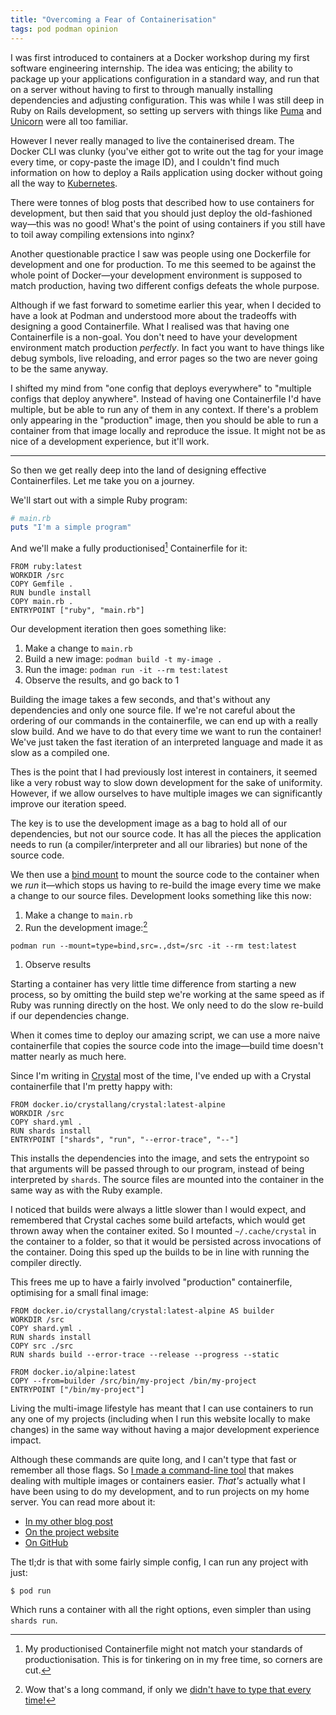 ```yaml
---
title: "Overcoming a Fear of Containerisation"
tags: pod podman opinion
---
```


I was first introduced to containers at a Docker workshop during my first software engineering internship. The idea was enticing; the ability to package up your applications configuration in a standard way, and run that on a server without having to first to through manually installing dependencies and adjusting configuration. This was while I was still deep in Ruby on Rails development, so setting up servers with things like [Puma](https://puma.io) and [Unicorn](https://en.wikipedia.org/wiki/Unicorn_(web_server)) were all too familiar.

However I never really managed to live the containerised dream. The Docker CLI was clunky (you've either got to write out the tag for your image every time, or copy-paste the image ID), and I couldn't find much information on how to deploy a Rails application using docker without going all the way to [Kubernetes](https://kubernetes.io).

There were tonnes of blog posts that described how to use containers for development, but then said that you should just deploy the old-fashioned way—this was no good! What's the point of using containers if you still have to toil away compiling extensions into nginx?

Another questionable practice I saw was people using one Dockerfile for development and one for production. To me this seemed to be against the whole point of Docker—your development environment is supposed to match production, having two different configs defeats the whole purpose.

Although if we fast forward to sometime earlier this year, when I decided to have a look at Podman and understood more about the tradeoffs with designing a good Containerfile. What I realised was that having one Containerfile is a non-goal. You don't need to have your development environment match production _perfectly_. In fact you want to have things like debug symbols, live reloading, and error pages so the two are never going to be the same anyway.

I shifted my mind from "one config that deploys everywhere" to "multiple configs that deploy anywhere". Instead of having one Containerfile I'd have multiple, but be able to run any of them in any context. If there's a problem only appearing in the "production" image, then you should be able to run a container from that image locally and reproduce the issue. It might not be as nice of a development experience, but it'll work.

---

So then we get really deep into the land of designing effective Containerfiles. Let me take you on a journey.

We'll start out with a simple Ruby program:

```ruby
# main.rb
puts "I'm a simple program"
```

And we'll make a fully productionised[^not-production] Containerfile for it:

[^not-production]: My productionised Containerfile might not match your standards of productionisation. This is for tinkering on in my free time, so corners are cut.

```docker
FROM ruby:latest
WORKDIR /src
COPY Gemfile .
RUN bundle install
COPY main.rb .
ENTRYPOINT ["ruby", "main.rb"]
```

Our development iteration then goes something like:

1. Make a change to `main.rb`
1. Build a new image: `podman build -t my-image .`
1. Run the image: `podman run -it --rm test:latest`
1. Observe the results, and go back to 1

Building the image takes a few seconds, and that's without any dependencies and only one source file. If we're not careful about the ordering of our commands in the containerfile, we can end up with a really slow build. And we have to do that every time we want to run the container! We've just taken the fast iteration of an interpreted language and made it as slow as a compiled one.

Thes is the point that I had previously lost interest in containers, it seemed like a very robust way to slow down development for the sake of uniformity. However, if we allow ourselves to have multiple images we can significantly improve our iteration speed.

The key is to use the development image as a bag to hold all of our dependencies, but not our source code. It has all the pieces the application needs to run (a compiler/interpreter and all our libraries) but none of the source code.

We then use a [bind mount](https://docs.podman.io/en/latest/markdown/podman-run.1.html#mount-type-type-type-specific-option) to mount the source code to the container when we _run_ it—which stops us having to re-build the image every time we make a change to our source files. Development looks something like this now:

1. Make a change to `main.rb`
1. Run the development image:[^long-command]
```shell
podman run --mount=type=bind,src=.,dst=/src -it --rm test:latest
```
1. Observe results

[^long-command]: Wow that's a long command, if only we [didn't have to type that every time!](/2023/06/08/pod-the-container-manager/)

Starting a container has very little time difference from starting a new process, so by omitting the build step we're working at the same speed as if Ruby was running directly on the host. We only need to do the slow re-build if our dependencies change.

When it comes time to deploy our amazing script, we can use a more naive containerfile that copies the source code into the image—build time doesn't matter nearly as much here.

Since I'm writing in [Crystal](https://crystal-lang.org) most of the time, I've ended up with a Crystal containerfile that I'm pretty happy with:

```docker
FROM docker.io/crystallang/crystal:latest-alpine
WORKDIR /src
COPY shard.yml .
RUN shards install
ENTRYPOINT ["shards", "run", "--error-trace", "--"]
```

This installs the dependencies into the image, and sets the entrypoint so that arguments will be passed through to our program, instead of being interpreted by `shards`. The source files are mounted into the container in the same way as with the Ruby example.

I noticed that builds were always a little slower than I would expect, and remembered that Crystal caches some build artefacts, which would get thrown away when the container exited. So I mounted `~/.cache/crystal` in the container to a folder, so that it would be persisted across invocations of the container. Doing this sped up the builds to be in line with running the compiler directly.

This frees me up to have a fairly involved "production" containerfile, optimising for a small final image:

```docker
FROM docker.io/crystallang/crystal:latest-alpine AS builder
WORKDIR /src
COPY shard.yml .
RUN shards install
COPY src ./src
RUN shards build --error-trace --release --progress --static

FROM docker.io/alpine:latest
COPY --from=builder /src/bin/my-project /bin/my-project
ENTRYPOINT ["/bin/my-project"]
```

Living the multi-image lifestyle has meant that I can use containers to run any one of my projects (including when I run this website locally to make changes) in the same way without having a major development experience impact.

Although these commands are quite long, and I can't type that fast or remember all those flags. So [I made a command-line tool](https://pod.willhbr.net) that makes dealing with multiple images or containers easier. _That's_ actually what I have been using to do my development, and to run projects on my home server. You can read more about it:

- [In my other blog post](/2023/06/08/pod-the-container-manager/)
- [On the project website](https://pod.willhbr.net)
- [On GitHub](https://github.com/willhbr/pod)

The tl;dr is that with some fairly simple config, I can run any project with just:

```shell
$ pod run
```

Which runs a container with all the right options, even simpler than using `shards run`.
